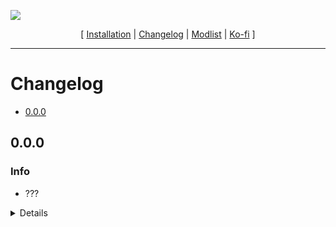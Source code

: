 ![](Header)

<p align="center">
  [  <a href="https://github.com/Oghma-Infinium/Ascensio/blob/main/README.md">Installation</a> |
  <a href="https://github.com/Oghma-Infinium/Ascensio/blob/main/CHANGELOG.md">Changelog</a> |
  <a href="LINK">Modlist</a> |
  <a href="https://ko-fi.com/aljoxo">Ko-fi</a> ]
</p>

---

# Changelog

- [0.0.0](#000)

## 0.0.0

### Info

 - ???

<Details>

### Added

 - ???

### Removed

 - ???
</Details>